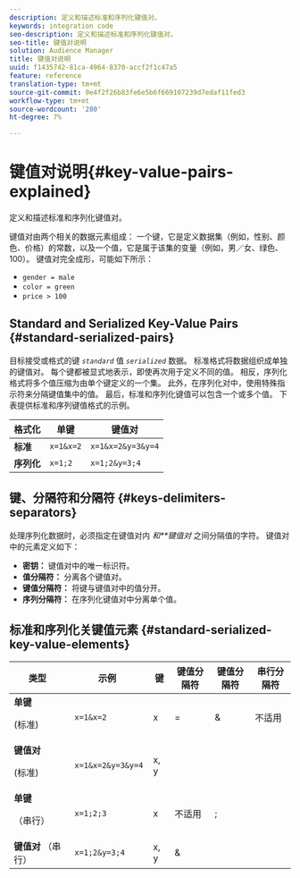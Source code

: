 ```yaml
---
description: 定义和描述标准和序列化键值对。
keywords: integration code
seo-description: 定义和描述标准和序列化键值对。
seo-title: 键值对说明
solution: Audience Manager
title: 键值对说明
uuid: f1435742-81ca-4964-8370-accf2f1c47a5
feature: reference
translation-type: tm+mt
source-git-commit: 9e4f2f26b83fe6e5b6f669107239d7edaf11fed3
workflow-type: tm+mt
source-wordcount: '280'
ht-degree: 7%

---
```



# 键值对说明{#key-value-pairs-explained}

定义和描述标准和序列化键值对。

<!-- 

c_key_value_explained.xml

 -->

键值对由两个相关的数据元素组成： 一个键，它是定义数据集（例如，性别、颜色、价格）的常数，以及一个值，它是属于该集的变量（例如，男／女、绿色、100）。 键值对完全成形，可能如下所示：

* `gender = male`
* `color = green`
* `price > 100`

## Standard and Serialized Key-Value Pairs {#standard-serialized-pairs}

目标接受或格式的键 *`standard`* 值 *`serialized`* 数据。 标准格式将数据组织成单独的键值对。 每个键都被显式地表示，即使再次用于定义不同的值。 相反，序列化格式将多个值压缩为由单个键定义的一个集。 此外，在序列化对中，使用特殊指示符来分隔键值集中的值。 最后，标准和序列化键值可以包含一个或多个值。 下表提供标准和序列键值格式的示例。

| 格式化 | 单键 | 键值对 |
|---|---|---|
| **标准** | `x=1&x=2` | `x=1&x=2&y=3&y=4` |
| **序列化** | `x=1;2` | `x=1;2&y=3;4` |



## 键、分隔符和分隔符 {#keys-delimiters-separators}

处理序列化数据时，必须指定在键值对内 *和**键值对* 之间分隔值的字符。 键值对中的元素定义如下：

* **密钥：** 键值对中的唯一标识符。
* **值分隔符：** 分离各个键值对。
* **键值分隔符：** 将键与键值对中的值分开。
* **序列分隔符：** 在序列化键值对中分离单个值。

## 标准和序列化关键值元素 {#standard-serialized-key-value-elements}

<table id="table_62B0498441034A719C9DB57276777D40"> 
 <thead> 
  <tr> 
   <th colname="col1" class="entry"> 类型 </th> 
   <th colname="col2" class="entry"> 示例 </th> 
   <th colname="col3" class="entry"> 键 </th> 
   <th colname="col4" class="entry"> 键值分隔符 </th> 
   <th colname="col5" class="entry"> 键值分隔符 </th> 
   <th colname="col6" class="entry"> 串行分隔符 </th> 
  </tr> 
 </thead>
 <tbody> 
  <tr> 
   <td colname="col1"> <b>单键</b> <p>(标准) </p> </td> 
   <td colname="col2"> <code> x=1&amp;x=2 </code> </td> 
   <td colname="col3"> x </td> 
   <td colname="col4" morerows="3"> = </td> 
   <td colname="col5" morerows="1"> &amp; </td> 
   <td colname="col6" morerows="1"> 不适用 </td> 
  </tr> 
  <tr> 
   <td colname="col1"> <b>键值对</b> <p>(标准) </p> </td> 
   <td colname="col2"> <code> x=1&amp;x=2&amp;y=3&amp;y=4 </code> </td> 
   <td colname="col3"> x, y </td> 
  </tr> 
  <tr> 
   <td colname="col1"> <b>单键</b> <p>（串行） </p> </td> 
   <td colname="col2"> <code> x=1;2;3 </code> </td> 
   <td colname="col3"> x </td> 
   <td colname="col5"> 不适用 </td> 
   <td colname="col6" morerows="1"> ; </td> 
  </tr> 
  <tr> 
   <td colname="col1"> <b>键值对</b> （串行） </td> 
   <td colname="col2"> <code> x=1;2&amp;y=3;4 </code> </td> 
   <td colname="col3"> x, y </td> 
   <td colname="col5"> &amp; </td> 
  </tr> 
 </tbody> 
</table>

